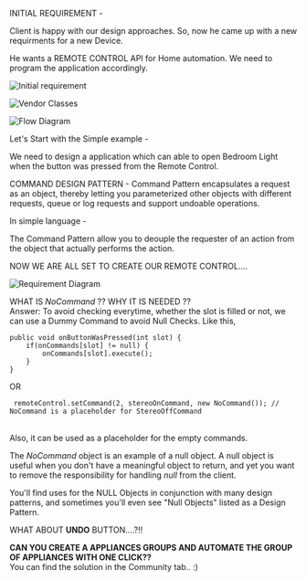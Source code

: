INITIAL REQUIREMENT -

Client is happy with our design approaches. So, now he came up with a new requirments for a new Device.

He wants a REMOTE CONTROL API for Home automation. We need to program the application accordingly.

![Initial requirement](https://github.com/chandan13tiwari/design-patterns/blob/master/src/main/resources/command-pattern-diagrams/1.jpg)


![Vendor Classes](https://github.com/chandan13tiwari/design-patterns/blob/master/src/main/resources/command-pattern-diagrams/2.jpg)


![Flow Diagram](https://github.com/chandan13tiwari/design-patterns/blob/master/src/main/resources/command-pattern-diagrams/4.jpg)



Let's Start with the Simple example - 

We need to design a application which can able to open Bedroom Light when the button was pressed from the Remote Control.


COMMAND DESIGN PATTERN - Command Pattern encapsulates a request as an object, thereby letting you parameterized other objects with different requests, queue or log requests and support undoable operations.

In simple language - 

The Command Pattern allow you to deouple the requester of an action from the object that actually performs the action.


NOW WE ARE ALL SET TO CREATE OUR REMOTE CONTROL....


![Requirement Diagram](https://github.com/chandan13tiwari/design-patterns/blob/master/src/main/resources/command-pattern-diagrams/3.jpg)


WHAT IS *NoCommand* ?? WHY IT IS NEEDED ??
<br /> Answer: To avoid checking everytime, whether the slot is filled or not, we can use a Dummy Command to avoid Null Checks. Like this, 
<br />
```
public void onButtonWasPressed(int slot) {
    if(onCommands[slot] != null) {
        onCommands[slot].execute();
    }
}
```
OR
```
 remoteControl.setCommand(2, stereoOnCommand, new NoCommand()); // NoCommand is a placeholder for StereoOffCommand
```

<br /> Also, it can be used as a placeholder for the empty commands.


The *NoCommand* object is an example of a null object. A null object is useful
when you don't have a meaningful object to return, and yet you want to remove the 
responsibility for handling _null_ from the client.

You'll find uses for the NULL Objects in conjunction with many design patterns, 
and sometimes you'll even see "Null Objects" listed as a Design Pattern.


WHAT ABOUT **UNDO** BUTTON....?!!



**CAN YOU CREATE A APPLIANCES GROUPS AND AUTOMATE THE GROUP OF APPLIANCES WITH ONE CLICK??**
<br /> You can find the solution in the Community tab.. :)